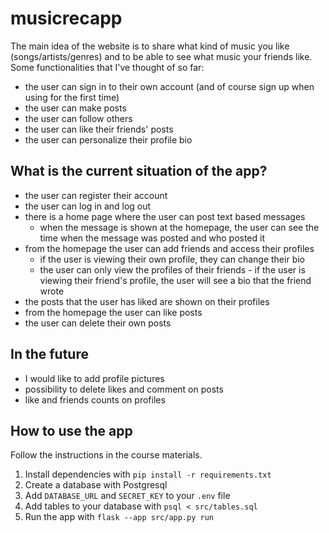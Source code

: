 # musicrecapp
The main idea of the website is to share what kind of music you like (songs/artists/genres) and to be able to see what music your friends like. 
Some functionalities that I've thought of so far:
- the user can sign in to their own account (and of course sign up when using for the first time)
- the user can make posts 
- the user can follow others
- the user can like their friends' posts 
- the user can personalize their profile bio

## What is the current situation of the app?
- the user can register their account
- the user can log in and log out
- there is a home page where the user can post text based messages
    - when the message is shown at the homepage, the user can see the time when the message was posted and who posted it
- from the homepage the user can add friends and access their profiles
    - if the user is viewing their own profile, they can change their bio
    - the user can only view the profiles of their friends
          - if the user is viewing their friend's profile, the user will see a bio that the friend wrote
- the posts that the user has liked are shown on their profiles 
- from the homepage the user can like posts
- the user can delete their own posts

## In the future
- I would like to add profile pictures
- possibility to delete likes and comment on posts
- like and friends counts on profiles


## How to use the app
Follow the instructions in the course materials.

1. Install dependencies with `pip install -r requirements.txt`
2. Create a database with Postgresql
3. Add `DATABASE_URL` and `SECRET_KEY` to your `.env` file
4. Add tables to your database with `psql < src/tables.sql`
5. Run the app with `flask --app src/app.py run`
